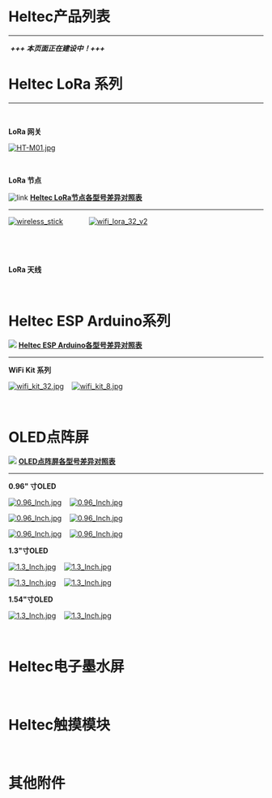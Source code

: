 # Heltec产品列表

------

&nbsp;***+++ 本页面正在建设中！+++***

# Heltec LoRa 系列

------

&nbsp;

**LoRa 网关**

[![HT-M01.jpg](http://heltec.cn/img/ht_m01.jpg)](zh_CN/products/lora/lora_gateway/ht-m01/ht-m01)

&nbsp;

**LoRa 节点**

![link](http://www.heltec.cn/icon/link.png) **[Heltec LoRa节点各型号差异对照表](/zh_CN/products/lora/lora_node/heltec_lora_node_list_eu.md)** 

------

[![wireless_stick](http://heltec.cn/img/wireless_stick_home.jpg)](zh_CN/products/lora/lora_node/wireless_stick/wireless_stick)&nbsp;&nbsp;&nbsp; &nbsp;&nbsp;&nbsp;&nbsp;&nbsp;&nbsp;&nbsp;&nbsp;&nbsp;[![wifi_lora_32_v2](http://heltec.cn/img/wifi_lora_32_home.jpg)](zh_CN/products/lora/lora_node/wifi_lora_32/wifi_lora_32)

&nbsp;

&nbsp;

**LoRa 天线**

&nbsp;



# Heltec ESP Arduino系列

![](http://heltec.cn/icon/link.png) **[Heltec ESP Arduino各型号差异对照表](/zh_CN/products/esp_arduino/heltec_esp_arduino_list_eu.md)**

------



**WiFi Kit 系列**

[![wifi_kit_32.jpg](http://heltec.cn/img/wifi_kit_32.jpg)](zh_CN/products/esp_arduino/wifi_kit_32/wifi_kit_32)&nbsp;&nbsp;&nbsp; [![wifi_kit_8.jpg](http://heltec.cn/img/wifi_kit_8.jpg)](zh_CN/products/esp_arduino/wifi_kit_8/wifi_kit_8)

&nbsp;

# OLED点阵屏

![](http://heltec.cn/icon/link.png) **[OLED点阵屏各型号差异对照表](https://github.com/Heltec-Aaron-Lee/Heltec-Aaron-Lee.github.io/blob/master/zh_CN/products/display/oled/heltec_oled_display_list_eu.md)**

------



**0.96" 寸OLED**

[![0.96_Inch.jpg](http://www.heltec.cn/img/0.96ssd1306_blue.jpg)](zh_CN/products/display/oled/0.96_Inch/0.96_Inch)&nbsp;&nbsp;&nbsp; [![0.96_Inch.jpg](http://www.heltec.cn/img/0.96ssd1306.jpg)](zh_CN/products/display/oled/0.96_Inch/0.96_Inch)



[![0.96_Inch.jpg](http://www.heltec.cn/img/0.96ssd1306_white.jpg)](zh_CN/products/display/oled/0.96_Inch/0.96_Inch)&nbsp;&nbsp;&nbsp; [![0.96_Inch.jpg](http://www.heltec.cn/img/0.96ssd1306_iic_yellow.jpg)](zh_CN/products/display/oled/0.96_Inch/0.96_Inch)&nbsp;&nbsp;&nbsp; 



[![0.96_Inch.jpg](http://www.heltec.cn/img/0.96ssd1306_iic_white.jpg)](zh_CN/products/display/oled/0.96_Inch/0.96_Inch)&nbsp;&nbsp;&nbsp; [![0.96_Inch.jpg](http://www.heltec.cn/img/0.96ssd1306_iic_blue.jpg)](zh_CN/products/display/oled/0.96_Inch/0.96_Inch)





**1.3"寸OLED**

[![1.3_Inch.jpg](http://www.heltec.cn/img/1.3sh1106_blue.jpg)](zh_CN/products/display/oled/1.3_Inch/1.3_Inch)&nbsp;&nbsp;&nbsp; [![1.3_Inch.jpg](http://www.heltec.cn/img/1.3sh1106_white.jpg)](zh_CN/products/display/oled/1.3_Inch/1.3_Inch)

[![1.3_Inch.jpg](http://www.heltec.cn/img/1.3sh1106_iic_blue.jpg)](zh_CN/products/display/oled/1.3_Inch/1.3_Inch)&nbsp;&nbsp;&nbsp; [![1.3_Inch.jpg](http://www.heltec.cn/img/1.3sh1106_iic_white.jpg)](zh_CN/products/display/oled/1.3_Inch/1.3_Inch)





**1.54"寸OLED**

[![1.3_Inch.jpg](http://www.heltec.cn/img/1.54spd0301_white.jpg)](zh_CN/products/display/oled/1.54_Inch/1.54_Inch)&nbsp;&nbsp;&nbsp; [![1.3_Inch.jpg](http://www.heltec.cn/img/1.54spd0301_iic_white.jpg)](zh_CN/products/display/oled/1.54_Inch/1.54_Inch)



&nbsp;

# Heltec电子墨水屏

&nbsp;

# Heltec触摸模块

&nbsp;

# 其他附件

<!-- GitHub Buttons -->

<script async defer src="https://buttons.github.io/buttons.js"></script>
